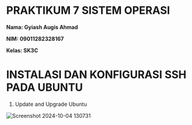 # PRAKTIKUM 7 SISTEM OPERASI

**Nama: Gyiash Augis Ahmad**

**NIM: 09011282328167**

**Kelas: SK3C**

# INSTALASI DAN KONFIGURASI SSH PADA UBUNTU

1. Update and Upgrade Ubuntu

![Screenshot 2024-10-04 130731](https://github.com/user-attachments/assets/1ba1c397-7070-4c93-9080-578c44c5c5c3)
